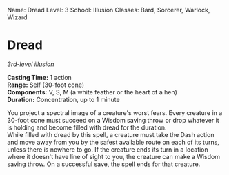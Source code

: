 Name: Dread
Level: 3
School: Illusion
Classes: Bard, Sorcerer, Warlock, Wizard

# Dread 
_3rd-level illusion_ 

**Casting Time:** 1 action    
**Range:** Self (30-foot cone)    
**Components:** V, S, M (a white feather or the heart of a hen)    
**Duration:** Concentration, up to 1 minute 

You project a spectral image of a creature's worst fears. Every creature in a 30-foot cone must succeed on a Wisdom saving throw or drop whatever it is holding and become filled with dread for the duration.    
While filled with dread by this spell, a creature must take the Dash action and move away from you by the safest available route on each of its turns, unless there is nowhere to go. If the creature ends its turn in a location where it doesn't have line of sight to you, the creature can make a Wisdom saving throw. On a successful save, the spell ends for that creature.